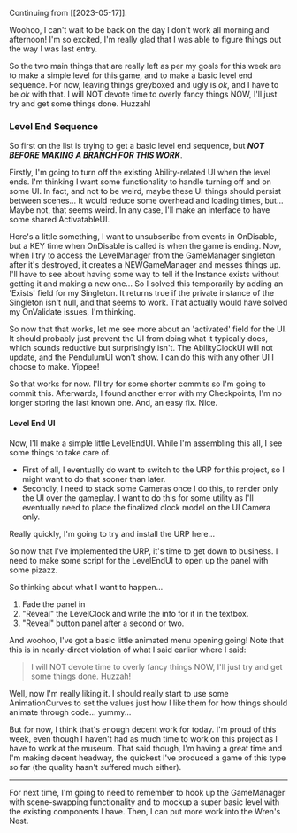 Continuing from [[2023-05-17]].

Woohoo, I can't wait to be back on the day I don't work all morning and afternoon! I'm so excited, I'm really glad that I was able to figure things out the way I was last entry.

So the two main things that are really left as per my goals for this week are to make a simple level for this game, and to make a basic level end sequence. For now, leaving things greyboxed and ugly is *ok*, and I have to be *ok* with that. I will NOT devote time to overly fancy things NOW, I'll just try and get some things done. Huzzah!

### Level End Sequence
So first on the list is trying to get a basic level end sequence, but ***NOT BEFORE MAKING A BRANCH FOR THIS WORK***.

Firstly, I'm going to turn off the existing Ability-related UI when the level ends. I'm thinking I want some functionality to handle turning off and on some UI. In fact, and not to be weird, maybe these UI things should persist between scenes... It would reduce some overhead and loading times, but... Maybe not, that seems weird. In any case, I'll make an interface to have some shared ActivatableUI.

Here's a little something, I want to unsubscribe from events in OnDisable, but a KEY time when OnDisable is called is when the game is ending. Now, when I try to access the LevelManager from the GameManager singleton after it's destroyed, it creates a NEWGameManager and messes things up. I'll have to see about having some way to tell if the Instance exists without getting it and making a new one...
So I solved this temporarily by adding an 'Exists' field for my Singleton. It returns true if the private instance of the Singleton isn't null, and that seems to work. That actually would have solved my OnValidate issues, I'm thinking.

So now that that works, let me see more about an 'activated' field for the UI. It should probably just prevent the UI from doing what it typically does, which sounds reductive but surprisingly isn't. The AbilityClockUI will not update, and the PendulumUI won't show. I can do this with any other UI I choose to make. Yippee!

So that works for now. I'll try for some shorter commits so I'm going to commit this. Afterwards, I found another error with my Checkpoints, I'm no longer storing the last known one.
And, an easy fix. Nice.

#### Level End UI
Now, I'll make a simple little LevelEndUI.
While I'm assembling this all, I see some things to take care of.
- First of all, I eventually do want to switch to the URP for this project, so I might want to do that sooner than later.
- Secondly, I need to stack some Cameras once I do this, to render only the UI over the gameplay. I want to do this for some utility as I'll eventually need to place the finalized clock model on the UI Camera only.

Really quickly, I'm going to try and install the URP here...

So now that I've implemented the URP, it's time to get down to business. I need to make some script for the LevelEndUI to open up the panel with some pizazz.

So thinking about what I want to happen...
1. Fade the panel in
2. "Reveal" the LevelClock and write the info for it in the textbox.
3. "Reveal" button panel after a second or two.

And woohoo, I've got a basic little animated menu opening going! Note that this is in nearly-direct violation of what I said earlier where I said:
> I will NOT devote time to overly fancy things NOW, I'll just try and get some things done. Huzzah!

Well, now I'm really liking it. I should really start to use some AnimationCurves to set the values just how I like them for how things should animate through code... yummy...

But for now, I think that's enough decent work for today. I'm proud of this week, even though I haven't had as much time to work on this project as I have to work at the museum. That said though, I'm having a great time and I'm making decent headway, the quickest I've produced a game of this type so far (the quality hasn't suffered much either).

---

For next time, I'm going to need to remember to hook up the GameManager with scene-swapping functionality and to mockup a super basic level with the existing components I have. Then, I can put more work into the Wren's Nest.